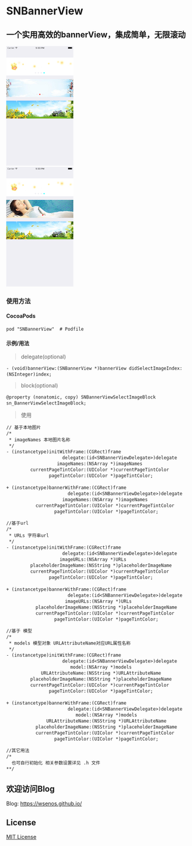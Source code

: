 # SNBannerView
## 一个实用高效的bannerView，集成简单，无限滚动

![image](https://github.com/WSenOS/SNBannerView/blob/master/image/image1.png)           
![image](https://github.com/WSenOS/SNBannerView/blob/master/image/image2.png)

### 使用方法
#### CocoaPods
```
pod "SNBannerView"  # Podfile
```
#### 示例/用法
> delegate(optional)
```
- (void)bannerView:(SNBannerView *)bannerView didSelectImageIndex:(NSInteger)index;
```
> block(optional)
```
@property (nonatomic, copy) SNBannerViewSelectImageBlock sn_BannerViewSelectImageBlock;
```
> 使用
```
// 基于本地图片
/*
 * imageNames 本地图片名称
 */
- (instancetype)initWithFrame:(CGRect)frame
                     delegate:(id<SNBannerViewDelegate>)delegate
                   imageNames:(NSArray *)imageNames
         currentPageTintColor:(UIColor *)currentPageTintColor
                pageTintColor:(UIColor *)pageTintColor;

+ (instancetype)bannerWithFrame:(CGRect)frame
                       delegate:(id<SNBannerViewDelegate>)delegate
                     imageNames:(NSArray *)imageNames
           currentPageTintColor:(UIColor *)currentPageTintColor
                  pageTintColor:(UIColor *)pageTintColor;

```
```
//基于url
/*
 * URLs 字符串url
 */
- (instancetype)initWithFrame:(CGRect)frame
                     delegate:(id<SNBannerViewDelegate>)delegate
                    imageURLs:(NSArray *)URLs
         placeholderImageName:(NSString *)placeholderImageName
         currentPageTintColor:(UIColor *)currentPageTintColor
                pageTintColor:(UIColor *)pageTintColor;

+ (instancetype)bannerWithFrame:(CGRect)frame
                       delegate:(id<SNBannerViewDelegate>)delegate
                      imageURLs:(NSArray *)URLs
           placeholderImageName:(NSString *)placeholderImageName
           currentPageTintColor:(UIColor *)currentPageTintColor
                  pageTintColor:(UIColor *)pageTintColor;

```
```
//基于 模型
/*
 * models 模型对象 URLAttributeName对应URL属性名称
 */
- (instancetype)initWithFrame:(CGRect)frame
                     delegate:(id<SNBannerViewDelegate>)delegate
                        model:(NSArray *)models
             URLAttributeName:(NSString *)URLAttributeName
         placeholderImageName:(NSString *)placeholderImageName
         currentPageTintColor:(UIColor *)currentPageTintColor
                pageTintColor:(UIColor *)pageTintColor;

+ (instancetype)bannerWithFrame:(CGRect)frame
                       delegate:(id<SNBannerViewDelegate>)delegate
                          model:(NSArray *)models
               URLAttributeName:(NSString *)URLAttributeName
           placeholderImageName:(NSString *)placeholderImageName
           currentPageTintColor:(UIColor *)currentPageTintColor
                  pageTintColor:(UIColor *)pageTintColor;

```
```
//其它用法
/*
  也可自行初始化 相关参数设置详见 .h 文件
**/
```

## 欢迎访问Blog
Blog: https://wsenos.github.io/
## License
[MIT License](https://opensource.org/licenses/MIT)

